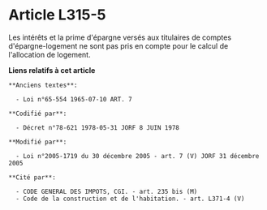 # Article L315-5

Les intérêts et la prime d'épargne versés aux titulaires de comptes d'épargne-logement ne sont pas pris en compte pour le
calcul de l'allocation de logement.

**Liens relatifs à cet article**

	**Anciens textes**:

	  - Loi n°65-554 1965-07-10 ART. 7

	**Codifié par**:

	  - Décret n°78-621 1978-05-31 JORF 8 JUIN 1978

	**Modifié par**:

	  - Loi n°2005-1719 du 30 décembre 2005 - art. 7 (V) JORF 31 décembre 2005

	**Cité par**:

	  - CODE GENERAL DES IMPOTS, CGI. - art. 235 bis (M)
	  - Code de la construction et de l'habitation. - art. L371-4 (V)
